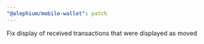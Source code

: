 ```yaml
---
"@alephium/mobile-wallet": patch
---
```


Fix display of received transactions that were displayed as moved
